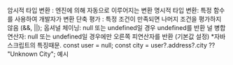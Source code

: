 암시적 타입 변환 : 엔진에 의해 자동으로 이루어지는 변환
명시적 타입 변환:   특정 함수를 사용하여 개발자가 변환
단축 평가 :  특정 조건이 만족되면 나머지 조건을 평가하지 않음 (&&, ||);
옵셔널 체이닝: null 또는 undefined일 경우 undefined를 반환
널 병합 연산자: null 또는 undefined일 경우에만 오른쪽 피연산자를 반환 (기본값 설정) *자바스크립트의 특징때문.
const user = null;
const city = user?.address?.city ?? "Unknown City"; 예시